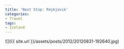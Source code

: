 ```yaml
---
title: 'Next Stop: Reykjavik'
categories:
- Travel
tags:
- Iceland
---
```


![]({{ site.url }}/assets/posts/2012/20120831-192640.jpg)
